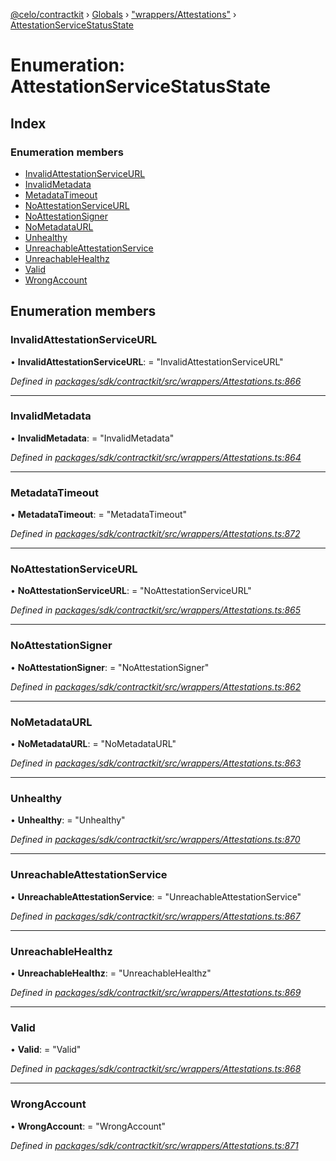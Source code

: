 [@celo/contractkit](../README.md) › [Globals](../globals.md) › ["wrappers/Attestations"](../modules/_wrappers_attestations_.md) › [AttestationServiceStatusState](_wrappers_attestations_.attestationservicestatusstate.md)

# Enumeration: AttestationServiceStatusState

## Index

### Enumeration members

* [InvalidAttestationServiceURL](_wrappers_attestations_.attestationservicestatusstate.md#invalidattestationserviceurl)
* [InvalidMetadata](_wrappers_attestations_.attestationservicestatusstate.md#invalidmetadata)
* [MetadataTimeout](_wrappers_attestations_.attestationservicestatusstate.md#metadatatimeout)
* [NoAttestationServiceURL](_wrappers_attestations_.attestationservicestatusstate.md#noattestationserviceurl)
* [NoAttestationSigner](_wrappers_attestations_.attestationservicestatusstate.md#noattestationsigner)
* [NoMetadataURL](_wrappers_attestations_.attestationservicestatusstate.md#nometadataurl)
* [Unhealthy](_wrappers_attestations_.attestationservicestatusstate.md#unhealthy)
* [UnreachableAttestationService](_wrappers_attestations_.attestationservicestatusstate.md#unreachableattestationservice)
* [UnreachableHealthz](_wrappers_attestations_.attestationservicestatusstate.md#unreachablehealthz)
* [Valid](_wrappers_attestations_.attestationservicestatusstate.md#valid)
* [WrongAccount](_wrappers_attestations_.attestationservicestatusstate.md#wrongaccount)

## Enumeration members

###  InvalidAttestationServiceURL

• **InvalidAttestationServiceURL**: = "InvalidAttestationServiceURL"

*Defined in [packages/sdk/contractkit/src/wrappers/Attestations.ts:866](https://github.com/celo-org/celo-monorepo/blob/master/packages/sdk/contractkit/src/wrappers/Attestations.ts#L866)*

___

###  InvalidMetadata

• **InvalidMetadata**: = "InvalidMetadata"

*Defined in [packages/sdk/contractkit/src/wrappers/Attestations.ts:864](https://github.com/celo-org/celo-monorepo/blob/master/packages/sdk/contractkit/src/wrappers/Attestations.ts#L864)*

___

###  MetadataTimeout

• **MetadataTimeout**: = "MetadataTimeout"

*Defined in [packages/sdk/contractkit/src/wrappers/Attestations.ts:872](https://github.com/celo-org/celo-monorepo/blob/master/packages/sdk/contractkit/src/wrappers/Attestations.ts#L872)*

___

###  NoAttestationServiceURL

• **NoAttestationServiceURL**: = "NoAttestationServiceURL"

*Defined in [packages/sdk/contractkit/src/wrappers/Attestations.ts:865](https://github.com/celo-org/celo-monorepo/blob/master/packages/sdk/contractkit/src/wrappers/Attestations.ts#L865)*

___

###  NoAttestationSigner

• **NoAttestationSigner**: = "NoAttestationSigner"

*Defined in [packages/sdk/contractkit/src/wrappers/Attestations.ts:862](https://github.com/celo-org/celo-monorepo/blob/master/packages/sdk/contractkit/src/wrappers/Attestations.ts#L862)*

___

###  NoMetadataURL

• **NoMetadataURL**: = "NoMetadataURL"

*Defined in [packages/sdk/contractkit/src/wrappers/Attestations.ts:863](https://github.com/celo-org/celo-monorepo/blob/master/packages/sdk/contractkit/src/wrappers/Attestations.ts#L863)*

___

###  Unhealthy

• **Unhealthy**: = "Unhealthy"

*Defined in [packages/sdk/contractkit/src/wrappers/Attestations.ts:870](https://github.com/celo-org/celo-monorepo/blob/master/packages/sdk/contractkit/src/wrappers/Attestations.ts#L870)*

___

###  UnreachableAttestationService

• **UnreachableAttestationService**: = "UnreachableAttestationService"

*Defined in [packages/sdk/contractkit/src/wrappers/Attestations.ts:867](https://github.com/celo-org/celo-monorepo/blob/master/packages/sdk/contractkit/src/wrappers/Attestations.ts#L867)*

___

###  UnreachableHealthz

• **UnreachableHealthz**: = "UnreachableHealthz"

*Defined in [packages/sdk/contractkit/src/wrappers/Attestations.ts:869](https://github.com/celo-org/celo-monorepo/blob/master/packages/sdk/contractkit/src/wrappers/Attestations.ts#L869)*

___

###  Valid

• **Valid**: = "Valid"

*Defined in [packages/sdk/contractkit/src/wrappers/Attestations.ts:868](https://github.com/celo-org/celo-monorepo/blob/master/packages/sdk/contractkit/src/wrappers/Attestations.ts#L868)*

___

###  WrongAccount

• **WrongAccount**: = "WrongAccount"

*Defined in [packages/sdk/contractkit/src/wrappers/Attestations.ts:871](https://github.com/celo-org/celo-monorepo/blob/master/packages/sdk/contractkit/src/wrappers/Attestations.ts#L871)*
